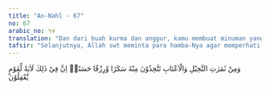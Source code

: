 ```yaml
---
title: "An-Nahl - 67"
no: 67
arabic_no: ٦٧
translation: "Dan dari buah kurma dan anggur, kamu membuat minuman yang memabukkan dan rezeki yang baik. Sungguh, pada yang demikian itu benar-benar terdapat tanda (kebesaran Allah) bagi orang yang mengerti."
tafsir: "Selanjutnya, Allah swt meminta para hamba-Nya agar memperhati-kan buah kurma dan anggur. Dari kedua buah-buahan itu, manusia dapat memproduksi sakar, yaitu minuman memabukkan yang diharamkan dan minuman baik yang dihalalkan. Sebuah riwayat dari Ibnu 'Abbas menjelaskan, \"Sakar ialah minuman yang diharamkan yang berasal dari buah kurma dan anggur. Rezeki yang baik ialah makanan halal yang bisa diproduksi dari kurma dan anggur.\n\nJadi dari kurma dan anggur, manusia dapat memproduksi berbagai jenis makanan. Di antaranya ada yang memudaratkan dan ada yang bermanfaat. Yang memudaratkan dilarang oleh agama, sedang yang bermanfaat dibolehkan untuk diproduksi. Dengan demikian, ayat ini sudah mengandung isyarat bagi mereka yang berpikiran suci bahwa meminum minuman keras haram hukumnya dan tidak boleh diproduksi.\n\nDi akhir ayat, Allah swt menegaskan bahwa dalam penciptaan kedua macam tumbuh-tumbuhan itu terdapat tanda-tanda yang jelas untuk menunjukkan keesaan Tuhan bagi orang-orang yang mempergunakan pikirannya untuk meneliti, memperhatikan, dan mengambil pelajaran dari penciptaan tumbuh-tumbuhan yang disebutkan dalam ayat itu."
---
```

وَمِنْ ثَمَرٰتِ النَّخِيْلِ وَالْاَعْنَابِ تَتَّخِذُوْنَ مِنْهُ سَكَرًا وَّرِزْقًا حَسَنًاۗ اِنَّ فِيْ ذٰلِكَ لَاٰيَةً لِّقَوْمٍ يَّعْقِلُوْنَ 